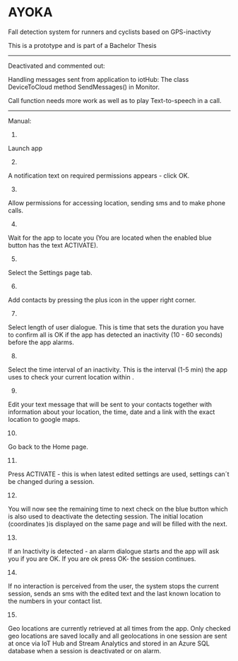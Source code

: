 # AYOKA
Fall detection system for runners and cyclists based on GPS-inactivty

This is a prototype and is part of a Bachelor Thesis

*****
Deactivated and commented out:

Handling messages sent from application to iotHub:
The class DeviceToCloud 
method SendMessages() in Monitor.

Call function needs more work as well as to play Text-to-speech in a call.
*****


Manual:

1.
Launch app

2.
A notification text on required permissions appears  - click OK.

3.
Allow permissions for accessing location, sending sms and  to make phone calls.

4.
Wait for the app to locate you (You are located when the enabled blue button has the text ACTIVATE).

5.
Select the Settings page tab.

6.
Add contacts by pressing the plus icon in the upper right corner.

7.
Select length of user dialogue. This is time that sets the duration  you have to confirm all is OK if the app has detected an inactivity (10 - 60 seconds) before the app alarms.

8.
Select the time interval of an inactivity. This is the interval (1-5 min) the app uses to check your current location within .

9.
Edit your text message that will be sent to your contacts together with information about your location, the time, date and a link with the exact location to google maps.

10.
Go back to the Home page.

11.
Press ACTIVATE  - this is when latest edited settings are used, settings can´t be changed during a session.

12.
You will now see the remaining time to next check on the blue button which is also used to deactivate the detecting session. The initial location (coordinates )is displayed on the same page and will be filled with the next.

13.
If an Inactivity is detected - an alarm dialogue starts and the app will ask you if you are OK. If you are ok press OK- the session continues.

14.
If no interaction is perceived from the user, the system stops the current session, sends an sms with the edited text and the last known location to the numbers in your contact list.

15.
Geo locations are currently retrieved at all times from the app. Only checked geo locations are saved locally and all geolocations in one session are sent at once via IoT Hub and Stream Analytics and stored in an Azure SQL database when a session is deactivated or on alarm.


